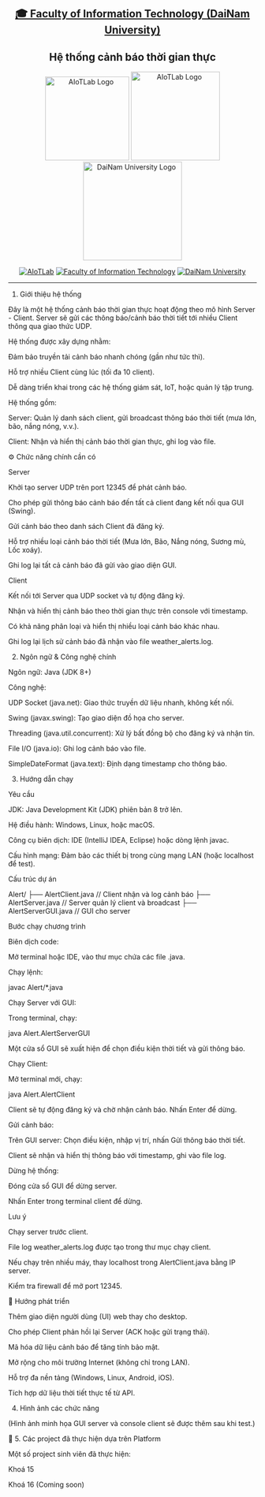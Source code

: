 <h2 align="center">
    <a href="https://dainam.edu.vn/vi/khoa-cong-nghe-thong-tin">
    🎓 Faculty of Information Technology (DaiNam University)
    </a>
</h2>
<h2 align="center">
    Hệ thống cảnh báo thời gian thực
</h2>
<div align="center">
    <p align="center">
        <img alt="AIoTLab Logo" width="170" src="https://github.com/user-attachments/assets/711a2cd8-7eb4-4dae-9d90-12c0a0a208a2" />
        <img alt="AIoTLab Logo" width="180" src="https://github.com/user-attachments/assets/dc2ef2b8-9a70-4cfa-9b4b-f6c2f25f1660" />
        <img alt="DaiNam University Logo" width="200" src="https://github.com/user-attachments/assets/77fe0fd1-2e55-4032-be3c-b1a705a1b574" />
    </p>

[![AIoTLab](https://img.shields.io/badge/AIoTLab-green?style=for-the-badge)](https://www.facebook.com/DNUAIoTLab)
[![Faculty of Information Technology](https://img.shields.io/badge/Faculty%20of%20Information%20Technology-blue?style=for-the-badge)](https://dainam.edu.vn/vi/khoa-cong-nghe-thong-tin)
[![DaiNam University](https://img.shields.io/badge/DaiNam%20University-orange?style=for-the-badge)](https://dainam.edu.vn)

</div>

---
1. Giới thiệu hệ thống

Đây là một hệ thống cảnh báo thời gian thực hoạt động theo mô hình Server - Client.
Server sẽ gửi các thông báo/cảnh báo thời tiết tới nhiều Client thông qua giao thức UDP.

Hệ thống được xây dựng nhằm:





Đảm bảo truyền tải cảnh báo nhanh chóng (gần như tức thì).



Hỗ trợ nhiều Client cùng lúc (tối đa 10 client).



Dễ dàng triển khai trong các hệ thống giám sát, IoT, hoặc quản lý tập trung.

Hệ thống gồm:





Server: Quản lý danh sách client, gửi broadcast thông báo thời tiết (mưa lớn, bão, nắng nóng, v.v.).



Client: Nhận và hiển thị cảnh báo thời gian thực, ghi log vào file.



⚙️ Chức năng chính cần có

Server





Khởi tạo server UDP trên port 12345 để phát cảnh báo.



Cho phép gửi thông báo cảnh báo đến tất cả client đang kết nối qua GUI (Swing).



Gửi cảnh báo theo danh sách Client đã đăng ký.



Hỗ trợ nhiều loại cảnh báo thời tiết (Mưa lớn, Bão, Nắng nóng, Sương mù, Lốc xoáy).



Ghi log lại tất cả cảnh báo đã gửi vào giao diện GUI.

Client





Kết nối tới Server qua UDP socket và tự động đăng ký.



Nhận và hiển thị cảnh báo theo thời gian thực trên console với timestamp.



Có khả năng phân loại và hiển thị nhiều loại cảnh báo khác nhau.



Ghi log lại lịch sử cảnh báo đã nhận vào file weather_alerts.log.



2. Ngôn ngữ & Công nghệ chính







Ngôn ngữ: Java (JDK 8+)



Công nghệ:





UDP Socket (java.net): Giao thức truyền dữ liệu nhanh, không kết nối.



Swing (javax.swing): Tạo giao diện đồ họa cho server.



Threading (java.util.concurrent): Xử lý bất đồng bộ cho đăng ký và nhận tin.



File I/O (java.io): Ghi log cảnh báo vào file.



SimpleDateFormat (java.text): Định dạng timestamp cho thông báo.



3. Hướng dẫn chạy

Yêu cầu





JDK: Java Development Kit (JDK) phiên bản 8 trở lên.



Hệ điều hành: Windows, Linux, hoặc macOS.



Công cụ biên dịch: IDE (IntelliJ IDEA, Eclipse) hoặc dòng lệnh javac.



Cấu hình mạng: Đảm bảo các thiết bị trong cùng mạng LAN (hoặc localhost để test).

Cấu trúc dự án

Alert/
├── AlertClient.java     // Client nhận và log cảnh báo
├── AlertServer.java     // Server quản lý client và broadcast
├── AlertServerGUI.java  // GUI cho server

Bước chạy chương trình





Biên dịch code:





Mở terminal hoặc IDE, vào thư mục chứa các file .java.



Chạy lệnh:

javac Alert/*.java



Chạy Server với GUI:





Trong terminal, chạy:

java Alert.AlertServerGUI



Một cửa sổ GUI sẽ xuất hiện để chọn điều kiện thời tiết và gửi thông báo.



Chạy Client:





Mở terminal mới, chạy:

java Alert.AlertClient



Client sẽ tự động đăng ký và chờ nhận cảnh báo. Nhấn Enter để dừng.



Gửi cảnh báo:





Trên GUI server: Chọn điều kiện, nhập vị trí, nhấn Gửi thông báo thời tiết.



Client sẽ nhận và hiển thị thông báo với timestamp, ghi vào file log.



Dừng hệ thống:





Đóng cửa sổ GUI để dừng server.



Nhấn Enter trong terminal client để dừng.

Lưu ý





Chạy server trước client.



File log weather_alerts.log được tạo trong thư mục chạy client.



Nếu chạy trên nhiều máy, thay localhost trong AlertClient.java bằng IP server.



Kiểm tra firewall để mở port 12345.



🚀 Hướng phát triển





Thêm giao diện người dùng (UI) web thay cho desktop.



Cho phép Client phản hồi lại Server (ACK hoặc gửi trạng thái).



Mã hóa dữ liệu cảnh báo để tăng tính bảo mật.



Mở rộng cho môi trường Internet (không chỉ trong LAN).



Hỗ trợ đa nền tảng (Windows, Linux, Android, iOS).



Tích hợp dữ liệu thời tiết thực tế từ API.



4. Hình ảnh các chức năng

(Hình ảnh minh họa GUI server và console client sẽ được thêm sau khi test.)

🚀 5. Các project đã thực hiện dựa trên Platform

Một số project sinh viên đã thực hiện:





Khoá 15



Khoá 16 (Coming soon)
